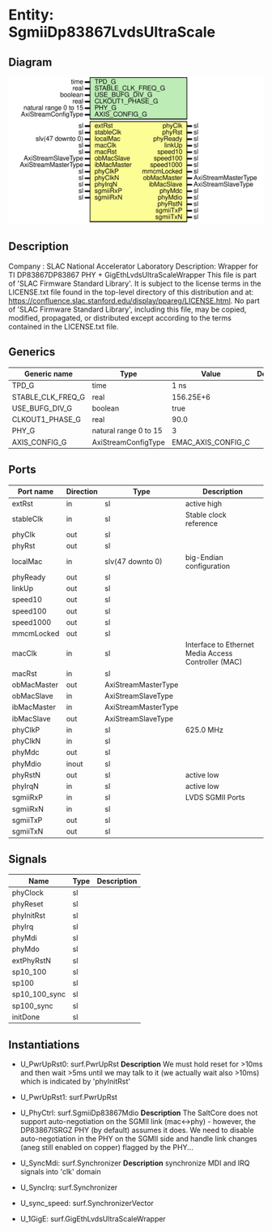 # Entity: SgmiiDp83867LvdsUltraScale

## Diagram

![Diagram](SgmiiDp83867LvdsUltraScale.svg "Diagram")
## Description

Company    : SLAC National Accelerator Laboratory
Description: Wrapper for TI DP83867DP83867 PHY  + GigEthLvdsUltraScaleWrapper
This file is part of 'SLAC Firmware Standard Library'.
It is subject to the license terms in the LICENSE.txt file found in the
top-level directory of this distribution and at:
   https://confluence.slac.stanford.edu/display/ppareg/LICENSE.html.
No part of 'SLAC Firmware Standard Library', including this file,
may be copied, modified, propagated, or distributed except according to
the terms contained in the LICENSE.txt file.
## Generics

| Generic name      | Type                  | Value              | Description |
| ----------------- | --------------------- | ------------------ | ----------- |
| TPD_G             | time                  | 1 ns               |             |
| STABLE_CLK_FREQ_G | real                  | 156.25E+6          |             |
| USE_BUFG_DIV_G    | boolean               | true               |             |
| CLKOUT1_PHASE_G   | real                  | 90.0               |             |
| PHY_G             | natural range 0 to 15 | 3                  |             |
| AXIS_CONFIG_G     | AxiStreamConfigType   | EMAC_AXIS_CONFIG_C |             |
## Ports

| Port name   | Direction | Type                | Description                                         |
| ----------- | --------- | ------------------- | --------------------------------------------------- |
| extRst      | in        | sl                  | active high                                         |
| stableClk   | in        | sl                  | Stable clock reference                              |
| phyClk      | out       | sl                  |                                                     |
| phyRst      | out       | sl                  |                                                     |
| localMac    | in        | slv(47 downto 0)    |  big-Endian configuration                           |
| phyReady    | out       | sl                  |                                                     |
| linkUp      | out       | sl                  |                                                     |
| speed10     | out       | sl                  |                                                     |
| speed100    | out       | sl                  |                                                     |
| speed1000   | out       | sl                  |                                                     |
| mmcmLocked  | out       | sl                  |                                                     |
| macClk      | in        | sl                  | Interface to Ethernet Media Access Controller (MAC) |
| macRst      | in        | sl                  |                                                     |
| obMacMaster | out       | AxiStreamMasterType |                                                     |
| obMacSlave  | in        | AxiStreamSlaveType  |                                                     |
| ibMacMaster | in        | AxiStreamMasterType |                                                     |
| ibMacSlave  | out       | AxiStreamSlaveType  |                                                     |
| phyClkP     | in        | sl                  | 625.0 MHz                                           |
| phyClkN     | in        | sl                  |                                                     |
| phyMdc      | out       | sl                  |                                                     |
| phyMdio     | inout     | sl                  |                                                     |
| phyRstN     | out       | sl                  | active low                                          |
| phyIrqN     | in        | sl                  | active low                                          |
| sgmiiRxP    | in        | sl                  | LVDS SGMII Ports                                    |
| sgmiiRxN    | in        | sl                  |                                                     |
| sgmiiTxP    | out       | sl                  |                                                     |
| sgmiiTxN    | out       | sl                  |                                                     |
## Signals

| Name          | Type | Description |
| ------------- | ---- | ----------- |
| phyClock      | sl   |             |
| phyReset      | sl   |             |
| phyInitRst    | sl   |             |
| phyIrq        | sl   |             |
| phyMdi        | sl   |             |
| phyMdo        | sl   |             |
| extPhyRstN    | sl   |             |
| sp10_100      | sl   |             |
| sp100         | sl   |             |
| sp10_100_sync | sl   |             |
| sp100_sync    | sl   |             |
| initDone      | sl   |             |
## Instantiations

- U_PwrUpRst0: surf.PwrUpRst
**Description**
We must hold reset for >10ms and then wait >5ms until we may talk
to it (we actually wait also >10ms) which is indicated by 'phyInitRst'

- U_PwrUpRst1: surf.PwrUpRst
- U_PhyCtrl: surf.SgmiiDp83867Mdio
**Description**
The SaltCore does not support auto-negotiation on the SGMII link
(mac<->phy) - however, the DP83867ISRGZ PHY (by default) assumes it does.
We need to disable auto-negotiation in the PHY on the SGMII side
and handle link changes (aneg still enabled on copper) flagged
by the PHY...

- U_SyncMdi: surf.Synchronizer
**Description**
synchronize MDI and IRQ signals into 'clk' domain

- U_SyncIrq: surf.Synchronizer
- U_sync_speed: surf.SynchronizerVector
- U_1GigE: surf.GigEthLvdsUltraScaleWrapper
